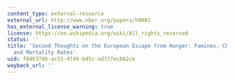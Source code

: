 ```yaml
---
content_type: external-resource
external_url: http://www.nber.org/papers/h0001
has_external_license_warning: true
license: https://en.wikipedia.org/wiki/All_rights_reserved
status: ''
title: 'Second Thoughts on the European Escape from Hunger: Famines, Chronic Malnutrition,
  and Mortality Rates'
uid: f8463786-ac51-4f49-bd5c-adf27ec862ce
wayback_url: ''
---
```

